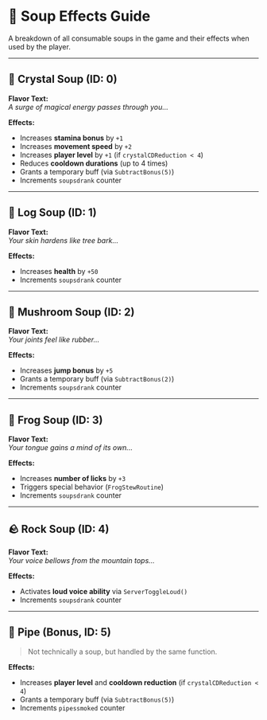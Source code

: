 # 🥣 Soup Effects Guide

A breakdown of all consumable soups in the game and their effects when used by the player.

---

## 🧪 Crystal Soup (ID: 0)

**Flavor Text:**  
*A surge of magical energy passes through you...*

**Effects:**
- Increases **stamina bonus** by `+1`
- Increases **movement speed** by `+2`
- Increases **player level** by `+1` (if `crystalCDReduction < 4`)
- Reduces **cooldown durations** (up to 4 times)
- Grants a temporary buff (via `SubtractBonus(5)`)
- Increments `soupsdrank` counter

---

## 🌳 Log Soup (ID: 1)

**Flavor Text:**  
*Your skin hardens like tree bark...*

**Effects:**
- Increases **health** by `+50`
- Increments `soupsdrank` counter

---

## 🍄 Mushroom Soup (ID: 2)

**Flavor Text:**  
*Your joints feel like rubber...*

**Effects:**
- Increases **jump bonus** by `+5`
- Grants a temporary buff (via `SubtractBonus(2)`)
- Increments `soupsdrank` counter

---

## 🐸 Frog Soup (ID: 3)

**Flavor Text:**  
*Your tongue gains a mind of its own...*

**Effects:**
- Increases **number of licks** by `+3`
- Triggers special behavior (`FrogStewRoutine`)
- Increments `soupsdrank` counter

---

## 🪨 Rock Soup (ID: 4)

**Flavor Text:**  
*Your voice bellows from the mountain tops...*

**Effects:**
- Activates **loud voice ability** via `ServerToggleLoud()`
- Increments `soupsdrank` counter

---

## 🚬 Pipe (Bonus, ID: 5)

> Not technically a soup, but handled by the same function.

**Effects:**
- Increases **player level** and **cooldown reduction** (if `crystalCDReduction < 4`)
- Grants a temporary buff (via `SubtractBonus(5)`)
- Increments `pipessmoked` counter
